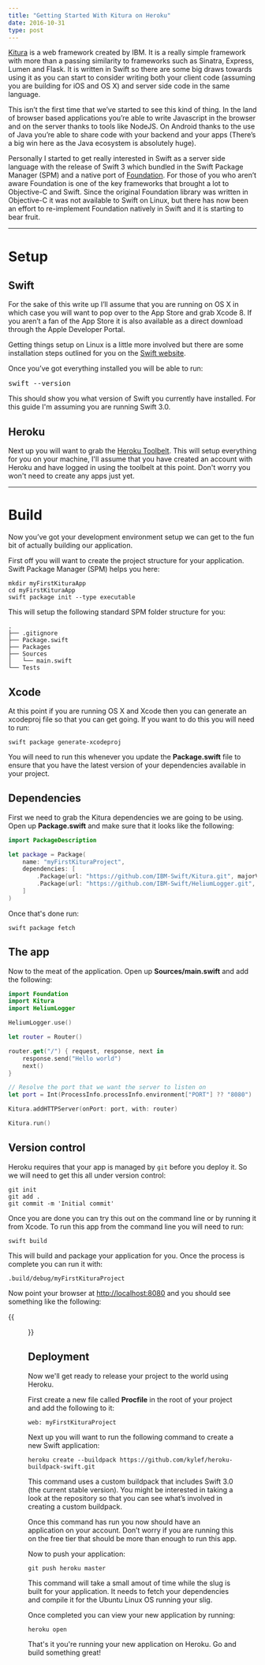 ```yaml
---
title: "Getting Started With Kitura on Heroku"
date: 2016-10-31
type: post
---
```


[Kitura](https://www.kitura.io/) is a web framework created by IBM. It is a really simple framework with more than a passing similarity to frameworks such as Sinatra, Express, Lumen and Flask. It is written in Swift so there are some big draws towards using it as you can start to consider writing both your client code (assuming you are building for iOS and OS X) and server side code in the same language.

This isn’t the first time that we’ve started to see this kind of thing. In the land of browser based applications you’re able to write Javascript in the browser and on the server thanks to tools like NodeJS. On Android thanks to the use of Java you’re able to share code with your backend and your apps (There’s a big win here as the Java ecosystem is absolutely huge).

Personally I started to get really interested in Swift as a server side language with the release of Swift 3 which bundled in the Swift Package Manager (SPM) and a native port of [Foundation](https://github.com/apple/swift-corelibs-foundation). For those of you who aren’t aware Foundation is one of the key frameworks that brought a lot to Objective-C and Swift. Since the original Foundation library was written in Objective-C it was not available to Swift on Linux, but there has now been an effort to re-implement Foundation natively in Swift and it is starting to bear fruit.

---

# Setup

## Swift

For the sake of this write up I’ll assume that you are running on OS X in which case you will want to pop over to the App Store and grab Xcode 8. If you aren’t a fan of the App Store it is also available as a direct download through the Apple Developer Portal.

Getting things setup on Linux is a little more involved but there are some installation steps outlined for you on the [Swift website](https://swift.org/getting-started/#installing-swift).

Once you’ve got everything installed you will be able to run:

<pre>
swift --version
</pre>

This should show you what version of Swift you currently have installed. For this guide I'm assuming you are running Swift 3.0.

## Heroku

Next up you will want to grab the [Heroku Toolbelt](https://devcenter.heroku.com/articles/heroku-command-line). This will setup everything for you on your machine, I'll assume that you have created an account with Heroku and have logged in using the toolbelt at this point. Don't worry you won't need to create any apps just yet.

---

# Build

Now you’ve got your development environment setup we can get to the fun bit of actually building our application.

First off you will want to create the project structure for your application. Swift Package Manager (SPM) helps you here:

```shell
mkdir myFirstKituraApp
cd myFirstKituraApp
swift package init --type executable
```

This will setup the following standard SPM folder structure for you:

```plain
.
├── .gitignore
├── Package.swift
├── Packages
├── Sources
│   └── main.swift
└── Tests
```

## Xcode

At this point if you are running OS X and Xcode then you can generate an xcodeproj file so that you can get going. If you want to do this you will need to run:

```shell
swift package generate-xcodeproj
```

You will need to run this whenever you update the **Package.swift** file to ensure that you have the latest version of your dependencies available in your project.

## Dependencies

First we need to grab the Kitura dependencies we are going to be using. Open up **Package.swift** and make sure that it looks like the following:

```swift
import PackageDescription

let package = Package(
    name: "myFirstKituraProject",
    dependencies: [
        .Package(url: "https://github.com/IBM-Swift/Kitura.git", majorVersion: 1, minor: 0),
        .Package(url: "https://github.com/IBM-Swift/HeliumLogger.git", majorVersion: 1, minor: 0),
    ]
)
```

Once that's done run:

```shell
swift package fetch
```

## The app

Now to the meat of the application. Open up **Sources/main.swift** and add the following:

```swift
import Foundation
import Kitura
import HeliumLogger

HeliumLogger.use()

let router = Router()

router.get("/") { request, response, next in
    response.send("Hello world")
    next()
}

// Resolve the port that we want the server to listen on
let port = Int(ProcessInfo.processInfo.environment["PORT"] ?? "8080")

Kitura.addHTTPServer(onPort: port, with: router)

Kitura.run()
```

## Version control

Heroku requires that your app is managed by `git` before you deploy it. So we will need to get this all under version control:

```shell
git init
git add .
git commit -m 'Initial commit'
```

Once you are done you can try this out on the command line or by running it from Xcode. To run this app from the command line you will need to run:

```shell
swift build
```

This will build and package your application for you. Once the process is complete you can run it with:

```shell
.build/debug/myFirstKituraProject
```

Now point your browser at [http://localhost:8080](http://localhost:8080) and you should see something like the following:

{{<figure src="hello-world.png" title="Your new Kitura app running in the browser!">}}

## Deployment

Now we'll get ready to release your project to the world using Heroku.

First create a new file called **Procfile** in the root of your project and add the following to it:

```plain
web: myFirstKituraProject
```

Next up you will want to run the following command to create a new Swift application:

```shell
heroku create --buildpack https://github.com/kylef/heroku-buildpack-swift.git
```

This command uses a custom buildpack that includes Swift 3.0 (the current stable version). You might be interested in taking a look at the repository so that you can see what’s involved in creating a custom buildpack.

Once this command has run you now should have an application on your account. Don’t worry if you are running this on the free tier that should be more than enough to run this app.

Now to push your application:

```shell
git push heroku master
```

This command will take a small amout of time while the slug is built for your application. It needs to fetch your dependencies and compile it for the Ubuntu Linux OS running your slig.

Once completed you can view your new application by running:

```shell
heroku open
```

That's it you're running your new application on Heroku. Go and build something great!
